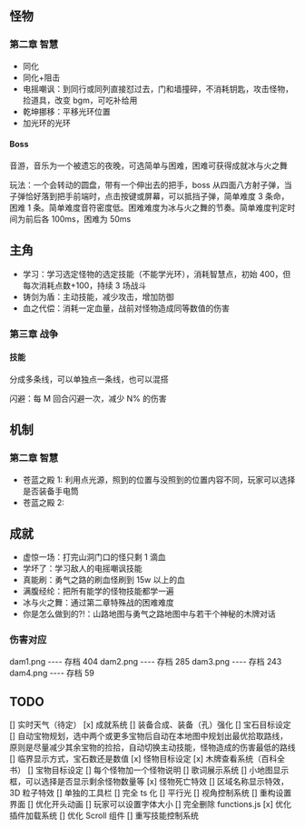 ## 怪物

### 第二章 智慧

-   同化
-   同化+阻击
-   电摇嘲讽：到同行或同列直接怼过去，门和墙撞碎，不消耗钥匙，攻击怪物，捡道具，改变 bgm，可吃补给用
-   乾坤挪移：平移光环位置
-   加光环的光环

#### Boss

音游，音乐为一个被遗忘的夜晚，可选简单与困难，困难可获得成就冰与火之舞

玩法：一个会转动的圆盘，带有一个伸出去的把手，boss 从四面八方射子弹，当子弹恰好落到把手前端时，点击按键或屏幕，可以抵挡子弹，简单难度 3 条命，困难 1 条。简单难度音符密度低。困难难度为冰与火之舞的节奏。简单难度判定时间为前后各 100ms，困难为 50ms

## 主角

-   学习：学习选定怪物的选定技能（不能学光环），消耗智慧点，初始 400，但每次消耗点数+100，持续 3 场战斗
-   铸剑为盾：主动技能，减少攻击，增加防御
-   血之代偿：消耗一定血量，战前对怪物造成同等数值的伤害

### 第三章 战争

#### 技能

分成多条线，可以单独点一条线，也可以混搭

闪避：每 M 回合闪避一次，减少 N% 的伤害

## 机制

### 第二章 智慧

-   苍蓝之殿 1: 利用点光源，照到的位置与没照到的位置内容不同，玩家可以选择是否装备手电筒
-   苍蓝之殿 2:

## 成就

-   虚惊一场：打完山洞门口的怪只剩 1 滴血
-   学坏了：学习敌人的电摇嘲讽技能
-   真能刷：勇气之路的刷血怪刷到 15w 以上的血
-   满腹经纶：把所有能学的怪物技能都学一遍
-   冰与火之舞：通过第二章特殊战的困难难度
-   你是怎么做到的?!：山路地图与勇气之路地图中与若干个神秘的木牌对话

### 伤害对应

dam1.png ---- 存档 404
dam2.png ---- 存档 285
dam3.png ---- 存档 243
dam4.png ---- 存档 59

## TODO

[] 实时天气（待定）
[x] 成就系统
[] 装备合成、装备（孔）强化
[] 宝石目标设定
[] 自动宝物规划，选中两个或更多宝物后自动在本地图中规划出最优拾取路线，原则是尽量减少其余宝物的捡拾，自动切换主动技能，怪物造成的伤害最低的路线
[] 临界显示方式，宝石数还是数值
[x] 怪物目标设定
[x] 木牌查看系统（百科全书）
[] 宝物目标设定
[] 每个怪物加一个怪物说明
[] 歌词展示系统
[] 小地图显示框，可以选择是否显示剩余怪物数量等
[x] 怪物死亡特效
[] 区域名称显示特效，3D 粒子特效
[] 单独的工具栏
[] 完全 ts 化
[] 平行光
[] 视角控制系统
[] 重构设置界面
[] 优化开头动画
[] 玩家可以设置字体大小
[] 完全删除 functions.js
[x] 优化插件加载系统
[] 优化 Scroll 组件
[] 重写技能控制系统
